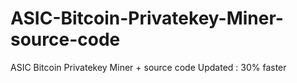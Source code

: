 # ASIC-Bitcoin-Privatekey-Miner-source-code
ASIC Bitcoin Privatekey Miner + source code Updated : 30% faster

